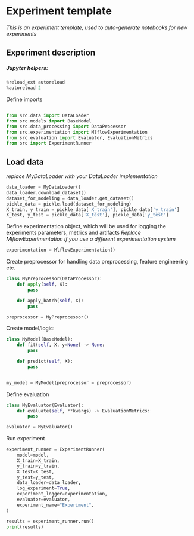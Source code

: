 # Experiment template
*This is an experiment template, used to auto-generate notebooks for new experiments*

## Experiment description



##### Jupyter helpers:

```python
%reload_ext autoreload
%autoreload 2
```

Define imports

```python

from src.data import DataLoader
from src.models import BaseModel
from src.data_processing import DataProcessor
from src.experimentation import MlflowExperimentation
from src.evaluation import Evaluator, EvaluationMetrics
from src import ExperimentRunner

```

## Load data
*replace MyDataLoader with your DataLoader implementation*

```python
data_loader = MyDataLoader()
data_loader.download_dataset()
dataset_for_modeling = data_loader.get_dataset()
pickle_data = pickle.load(dataset_for_modeling)
X_train, y_train = pickle_data['X_train'], pickle_data['y_train']
X_test, y_test = pickle_data['X_test'], pickle_data['y_test']
```

Define experimentation object, which will be used for logging the experiments parameters, metrics and artifacts
*Replace MlflowExperimentation if you use a different experimentation system*
```python
experimentation = MlflowExperimentation()
``` 

Create preprocessor for handling data preprocessing, feature engineering etc.
```python
class MyPreprocessor(DataProcessor):
    def apply(self, X):
        pass

    def apply_batch(self, X):
        pass

preprocessor = MyPreprocessor()

```

Create model/logic:
```python
class MyModel(BaseModel):
    def fit(self, X, y=None) -> None:
        pass

    def predict(self, X):
        pass


my_model = MyModel(preprocessor = preprocessor)
```

Define evaluation
```python
class MyEvaluator(Evaluator):
    def evaluate(self, **kwargs) -> EvaluationMetrics:
        pass

evaluator = MyEvaluator()
```


Run experiment

```python
experiment_runner = ExperimentRunner(
    model=model,
    X_train=X_train,
    y_train=y_train,
    X_test=X_test,
    y_test=y_test,
    data_loader=data_loader,
    log_experiment=True,
    experiment_logger=experimentation,
    evaluator=evaluator,
    experiment_name="Experiment",
)

results = experiment_runner.run()
print(results)

```